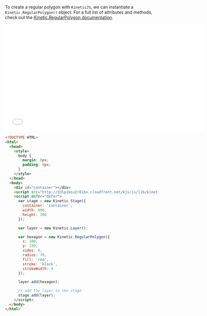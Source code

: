 To create a regular polygon with `KineticJS`, we can instantiate a `Kinetic.RegularPolygon()` object.  For a full list of attributes and methods, check out the [Kinetic.RegularPolygon documentation](http://kineticjs.com/docs/Kinetic.RegularPolygon.html).

<iframe width="650" height="350" src="../Examples/Shapes/RegularPolygon.html" frameborder="0" allowfullscreen></iframe>

```html
<!DOCTYPE HTML>
<html>
  <head>
    <style>
      body {
        margin: 0px;
        padding: 0px;
      }
    </style>
  </head>
  <body>
    <div id="container"></div>
    <script src="http://d3lp1msu2r81bx.cloudfront.net/kjs/js/lib/kinetic-v5.1.0.min.js"></script>
    <script defer="defer">
      var stage = new Kinetic.Stage({
        container: 'container',
        width: 600,
        height: 300
      });

      var layer = new Kinetic.Layer();

      var hexagon = new Kinetic.RegularPolygon({
        x: 100,
        y: 150,
        sides: 6,
        radius: 70,
        fill: 'red',
        stroke: 'black',
        strokeWidth: 4
      });

      layer.add(hexagon);

      // add the layer to the stage
      stage.add(layer);
    </script>
  </body>
</html>
```